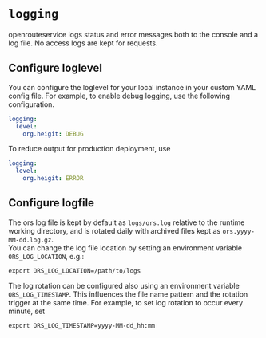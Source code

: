 # `logging`

openrouteservice logs status and error messages both to the console and a log file. No access logs are kept for requests.

## Configure loglevel

You can configure the loglevel for your local instance in your custom YAML config file. For example, to enable debug logging, use the following configuration.
```yaml
logging:
  level:
    org.heigit: DEBUG
```
To reduce output for production deployment, use
```yaml
logging:
  level:
    org.heigit: ERROR
```

## Configure logfile

The ors log file is kept by default as `logs/ors.log` relative to the runtime working directory, and is rotated daily with archived files kept as `ors.yyyy-MM-dd.log.gz`.  
You can change the log file location by setting an environment variable `ORS_LOG_LOCATION`, e.g.:
```shell
export ORS_LOG_LOCATION=/path/to/logs
```

The log rotation can be configured also using an environment variable `ORS_LOG_TIMESTAMP`. This influences the file name pattern and the rotation trigger at the same time. For example, to set log rotation to occur every minute, set
```shell
export ORS_LOG_TIMESTAMP=yyyy-MM-dd_hh:mm
```

